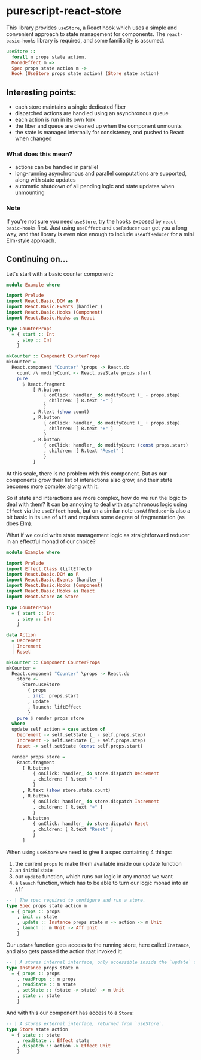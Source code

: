 # purescript-react-store

This library provides `useStore`, a React hook which uses a simple and convenient approach to state management for components. The `react-basic-hooks` library is required, and some familiarity is assumed.

```purs
useStore ::
  forall m props state action.
  MonadEffect m =>
  Spec props state action m ->
  Hook (UseStore props state action) (Store state action)
```

## Interesting points:

- each store maintains a single dedicated fiber
- dispatched actions are handled using an asynchronous queue
- each action is run in its own fork
- the fiber and queue are cleaned up when the component unmounts
- the state is managed internally for consistency, and pushed to React when changed

### What does this mean?

- actions can be handled in parallel
- long-running asynchronous and parallel computations are supported, along with state updates
- automatic shutdown of all pending logic and state updates when unmounting

### Note

If you're not sure you need `useStore`, try the hooks exposed by `react-basic-hooks` first. Just using `useEffect` and `useReducer` can get you a long way, and that library is even nice enough to include `useAffReducer` for a mini Elm-style approach.

## Continuing on...

Let's start with a basic counter component:

```purs
module Example where

import Prelude
import React.Basic.DOM as R
import React.Basic.Events (handler_)
import React.Basic.Hooks (Component)
import React.Basic.Hooks as React

type CounterProps
  = { start :: Int
    , step :: Int
    }

mkCounter :: Component CounterProps
mkCounter =
  React.component "Counter" \props -> React.do
    count /\ modifyCount <- React.useState props.start
    pure
      $ React.fragment
          [ R.button
              { onClick: handler_ do modifyCount (_ - props.step)
              , children: [ R.text "-" ]
              }
          , R.text (show count)
          , R.button
              { onClick: handler_ do modifyCount (_ + props.step)
              , children: [ R.text "+" ]
              }
          , R.button
              { onClick: handler_ do modifyCount (const props.start)
              , children: [ R.text "Reset" ]
              }
          ]
```

At this scale, there is no problem with this component. But as our components grow their list of interactions also grow, and their state becomes more complex along with it.

So if state and interactions are more complex, how do we run the logic to deal with them? It can be annoying to deal with asynchronous logic using `Effect` via the `useEffect` hook, but on a similar note `useAffReducer` is also a bit basic in its use of `Aff` and requires some degree of fragmentation (as does Elm).

What if we could write state management logic as straightforward reducer in an effectful monad of our choice?

```purs
module Example where

import Prelude
import Effect.Class (liftEffect)
import React.Basic.DOM as R
import React.Basic.Events (handler_)
import React.Basic.Hooks (Component)
import React.Basic.Hooks as React
import React.Store as Store

type CounterProps
  = { start :: Int
    , step :: Int
    }

data Action
  = Decrement
  | Increment
  | Reset

mkCounter :: Component CounterProps
mkCounter =
  React.component "Counter" \props -> React.do
    store <-
      Store.useStore
        { props
        , init: props.start
        , update
        , launch: liftEffect
        }
    pure $ render props store
  where
  update self action = case action of
    Decrement -> self.setState (_ - self.props.step)
    Increment -> self.setState (_ + self.props.step)
    Reset -> self.setState (const self.props.start)

  render props store =
    React.fragment
      [ R.button
          { onClick: handler_ do store.dispatch Decrement
          , children: [ R.text "-" ]
          }
      , R.text (show store.state.count)
      , R.button
          { onClick: handler_ do store.dispatch Increment
          , children: [ R.text "+" ]
          }
      , R.button
          { onClick: handler_ do store.dispatch Reset
          , children: [ R.text "Reset" ]
          }
      ]
```

When using `useStore` we need to give it a spec containing 4 things:

1. the current `props` to make them available inside our update function
2. an `init`ial state
3. our `update` function, which runs our logic in any monad we want
4. a `launch` function, which has to be able to turn our logic monad into an `Aff`

```purs
-- | The spec required to configure and run a store.
type Spec props state action m
  = { props :: props
    , init :: state
    , update :: Instance props state m -> action -> m Unit
    , launch :: m Unit -> Aff Unit
    }
```

Our `update` function gets access to the running store, here called `Instance`, and also gets passed the action that invoked it:

```purs
-- | A stores internal interface, only accessible inside the `update` function.
type Instance props state m
  = { props :: props
    , readProps :: m props
    , readState :: m state
    , setState :: (state -> state) -> m Unit
    , state :: state
    }
```

And with this our component has access to a `Store`:

```purs
-- | A stores external interface, returned from `useStore`.
type Store state action
  = { state :: state
    , readState :: Effect state
    , dispatch :: action -> Effect Unit
    }
```

